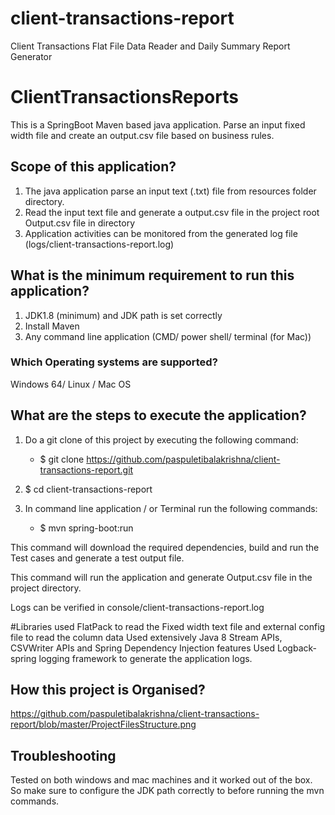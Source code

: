 # client-transactions-report
Client Transactions Flat File Data Reader and Daily Summary Report Generator

# ClientTransactionsReports
This is a SpringBoot Maven based java application. Parse an input fixed width file and create an output.csv file based on business rules.

## Scope of this application?
1. The java application parse an input text (.txt) file from resources folder directory.
2. Read the input text file and generate a output.csv file in the project root Output.csv file in directory
3. Application activities can be monitored from the generated log file (logs/client-transactions-report.log)

## What is the minimum requirement to run this application?
1. JDK1.8 (minimum) and JDK path is set correctly
2. Install Maven
3. Any command line application (CMD/ power shell/ terminal (for Mac))

### Which Operating systems are supported?
Windows 64/ Linux / Mac OS

## What are the steps to execute the application?
1. Do a git clone of this project by executing the following command:
    - $ git clone https://github.com/paspuletibalakrishna/client-transactions-report.git
   
2. $ cd client-transactions-report
3. In command line application / or Terminal run the following commands:

    - $ mvn spring-boot:run
  
This command will download the required dependencies, build and run the Test cases and generate a test output file.
  
This command will run the application and generate Output.csv file in the project directory.

Logs can be verified in console/client-transactions-report.log

#Libraries used
FlatPack to read the Fixed width text file and external config file to read the column data
Used extensively Java 8 Stream APIs, CSVWriter APIs and Spring Dependency Injection features
Used Logback-spring logging framework to generate the application logs.

## How this project is Organised?

https://github.com/paspuletibalakrishna/client-transactions-report/blob/master/ProjectFilesStructure.png

## Troubleshooting
Tested on both windows and mac machines and it worked out of the box. So make sure to configure the JDK path correctly to before running the mvn commands.
